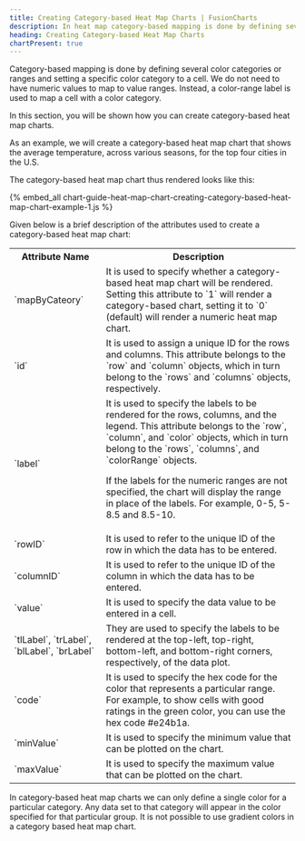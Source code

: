 ```yaml
---
title: Creating Category-based Heat Map Charts | FusionCharts
description: In heat map category-based mapping is done by defining several color categories or ranges and setting a specific color category to a cell.
heading: Creating Category-based Heat Map Charts
chartPresent: true
---
```


Category-based mapping is done by defining several color categories or ranges and setting a specific color category to a cell. We do not need to have numeric values to map to value ranges. Instead, a color-range label is used to map a cell with a color category.

In this section, you will be shown how you can create category-based heat map charts.

As an example, we will create a category-based heat map chart that shows the average temperature, across various seasons, for the top four cities in the U.S.

The category-based heat map chart thus rendered looks like this:

{% embed_all chart-guide-heat-map-chart-creating-category-based-heat-map-chart-example-1.js %}

Given below is a brief description of the attributes used to create a category-based heat map chart:

<table>
  <tr>
    <th>Attribute Name</th>
    <th>Description</th>
  </tr>
  <tr>
    <td>`mapByCateory`</td>
    <td>It is used to specify whether a category-based heat map chart will be rendered. Setting this attribute to `1` will render a category-based chart, setting it to `0` (default) will render a numeric heat map chart.</td>
  </tr>
  <tr>
    <td>`id`</td>
    <td>It is used to assign a unique ID for the rows and columns. This attribute belongs to the `row` and `column` objects, which in turn belong to the `rows` and `columns` objects, respectively.</td>
  </tr>
  <tr>
    <td>`label`</td>
    <td>It is used to specify the labels to be rendered for the rows, columns, and the legend. This attribute belongs to the `row`, `column`, and `color` objects, which in turn belong to the `rows`, `columns`, and `colorRange` objects.

If the labels for the numeric ranges are not specified, the chart will display the range in place of the labels. For example, 0-5, 5-8.5 and 8.5-10.</td>
  </tr>
  <tr>
    <td>`rowID`</td>
    <td>It is used to refer to the unique ID of the row in which the data has to be entered.</td>
  </tr>
  <tr>
    <td>`columnID`</td>
    <td>It is used to refer to the unique ID of the column in which the data has to be entered.</td>
  </tr>
  <tr>
    <td>`value`</td>
    <td>It is used to specify the data value to be entered in a cell.</td>
  </tr>
  <tr>
    <td>`tlLabel`, `trLabel`, `blLabel`, `brLabel`</td>
    <td>They are used to specify the labels to be rendered at the top-left, top-right, bottom-left, and bottom-right corners, respectively, of the data plot.</td>
  </tr>
  <tr>
    <td>`code`</td>
    <td>It is used to specify the hex code for the color that represents a particular range. For example, to show cells with good ratings in the green color, you can use the hex code #e24b1a.</td>
  </tr>
  <tr>
    <td>`minValue`</td>
    <td>It is used to specify the minimum value that can be plotted on the chart.</td>
  </tr>
  <tr>
    <td>`maxValue`</td>
    <td>It is used to specify the maximum value that can be plotted on the chart.</td>
  </tr>
</table>

<p class="text-info"> In category-based heat map charts we can only define a single color for a particular category. Any data set to that category will appear in the color specified for that particular group. It is not possible to use gradient colors in a category based heat map chart. </p>